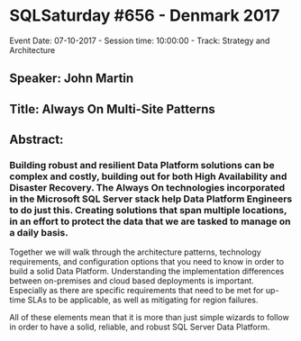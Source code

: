 # SQLSaturday #656 - Denmark 2017
Event Date: 07-10-2017 - Session time: 10:00:00 - Track: Strategy and Architecture
## Speaker: John Martin
## Title: Always On Multi-Site Patterns
## Abstract:
### Building robust and resilient Data Platform solutions can be complex and costly, building out for both High Availability and Disaster Recovery. The Always On technologies incorporated in the Microsoft SQL Server stack help Data Platform Engineers to do just this. Creating solutions that span multiple locations, in an effort to protect the data that we are tasked to manage on a daily basis.

Together we will walk through the architecture patterns, technology requirements, and configuration options that you need to know in order to build a solid Data Platform. Understanding the implementation differences between on-premises and cloud based deployments is important. Especially as there are specific requirements that need to be met for up-time SLAs to be applicable, as well as mitigating for region failures.

All of these elements mean that it is more than just simple wizards to follow in order to have a solid, reliable, and robust SQL Server Data Platform.
